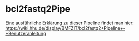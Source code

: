# bcl2fastq2Pipe

Eine ausführliche Erklärung zu dieser Pipeline findet man hier:
https://wiki.hhu.de/display/BMFZIT/bcl2fastq2+Pipeline+-+Benutzeranleitung
